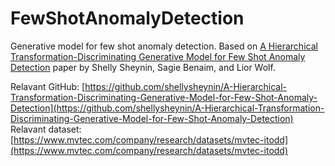 # FewShotAnomalyDetection
Generative model for few shot anomaly detection. Based on [A Hierarchical Transformation-Discriminating Generative Model for Few Shot Anomaly Detection](https://arxiv.org/abs/2104.14535) paper by Shelly Sheynin, Sagie Benaim, and Lior Wolf.

Relavant GitHub: [https://github.com/shellysheynin/A-Hierarchical-Transformation-Discriminating-Generative-Model-for-Few-Shot-Anomaly-Detection](https://github.com/shellysheynin/A-Hierarchical-Transformation-Discriminating-Generative-Model-for-Few-Shot-Anomaly-Detection)
Relavant dataset: [https://www.mvtec.com/company/research/datasets/mvtec-itodd](https://www.mvtec.com/company/research/datasets/mvtec-itodd)
